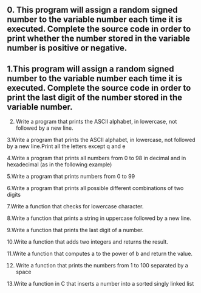 ##  0. This program will assign a random signed number to the variable number each time it is executed. Complete the source code in order to print whether the number stored in the variable number is positive or negative.

## 1.This program will assign a random signed number to the variable number each time it is executed. Complete the source code in order to print the last digit of the number stored in the variable number.

2. Write a program that prints the ASCII alphabet, in lowercase, not followed by a new line.

3.Write a program that prints the ASCII alphabet, in lowercase, not followed by a new line.Print all the letters except q and e

4.Write a program that prints all numbers from 0 to 98 in decimal and in hexadecimal (as in the following example)

5.Write a program that prints numbers from 0 to 99

6.Write a program that prints all possible different combinations of two digits

7.Write a function that checks for lowercase character.

8.Write a function that prints a string in uppercase followed by a new line.

9.Write a function that prints the last digit of a number.

10.Write a function that adds two integers and returns the result.

11.Write a function that computes a to the power of b and return the value.

12. Write a function that prints the numbers from 1 to 100 separated by a space

13.Write a function in C that inserts a number into a sorted singly linked list